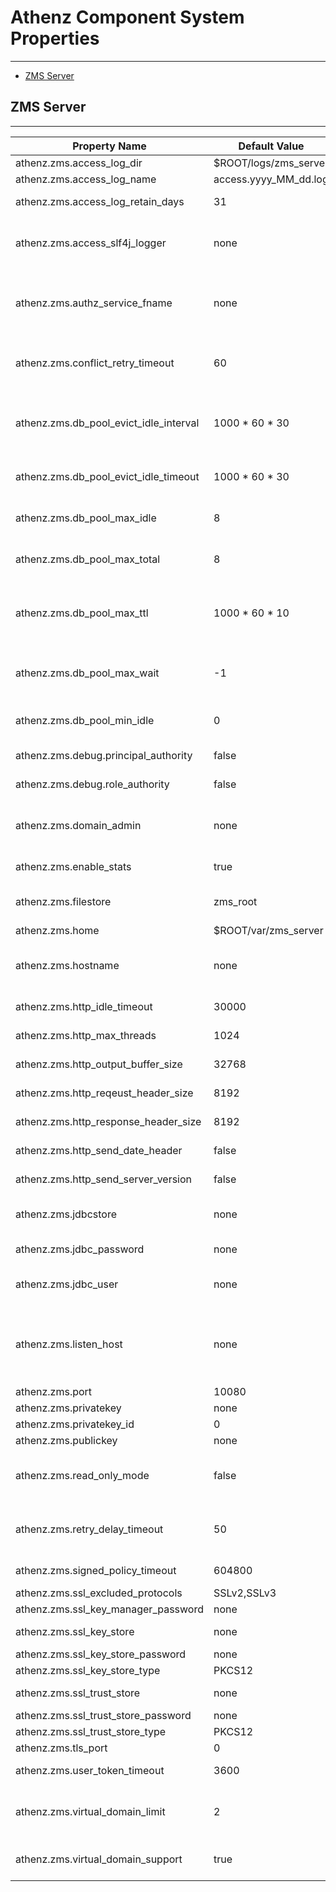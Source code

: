 # Athenz Component System Properties
-----------------------------------------

* [ZMS Server](#zms-server)

## ZMS Server
-------------

| Property Name | Default Value | Description |
| ------------- | ------------- | ----------- |
| athenz.zms.access_log_dir                | $ROOT/logs/zms_server               | Directory to store access log files |
| athenz.zms.access_log_name               | access.yyyy_MM_dd.log               | Format of the access log filename |
| athenz.zms.access_log_retain_days        | 31                                  | Set the number of days before rotated access log files are deleted |
| athenz.zms.access_slf4j_logger           | none                                | If specified, the server will use SLF4J logger with the specified name to log events instead of using Jetty's NCSARequestLog class. The administrator then must configure the specified logger in the logback.xml |
| athenz.zms.authz_service_fname           | none                                | Specifies the authorized service json configuration file path. Without any configured value, the server will default to reading /home/athenz/conf/zms_server/authorized_services.json file |
| athenz.zms.conflict_retry_timeout        | 60                                  | In case there is a concurrent update conflict, the server will retry the operation multiple times until this timeout is reached before returning a conflict status code back to the client |
| athenz.zms.db_pool_evict_idle_interval   | 1000 * 60 * 30                      | The number of milliseconds to sleep between runs of the idle object evictor thread. When non-positive, no idle object evictor thread will be run. The pool default is -1, but we're using 30 minutes to make sure the evictor thread is running |
| athenz.zms.db_pool_evict_idle_timeout    | 1000 * 60 * 30                      | The minimum amount of time (in milliseconds) an object may sit idle in the pool before it is eligible for eviction by the idle object evictor (if any) |
| athenz.zms.db_pool_max_idle              | 8                                   | The maximum number of connections that can remain idle in the pool, without extra ones being released, or negative for no limit |
| athenz.zms.db_pool_max_total             | 8                                   | The maximum number of active connections that can be allocated from this pool at the same time, or negative for no limit |
| athenz.zms.db_pool_max_ttl               | 1000 * 60 * 10                      | The maximum lifetime in milliseconds of a connection. After this time is exceeded the connection will fail the next activation, passivation or validation test. A value of zero or less means the connection has an infinite lifetime. |
| athenz.zms.db_pool_max_wait              | -1                                  | The maximum number of milliseconds that the pool will wait (when there are no available connections) for a connection to be returned before throwing an exception, or -1 to wait indefinitely |
| athenz.zms.db_pool_min_idle              | 0                                   | The minimum number of connections that can remain idle in the pool, without extra ones being created, or zero to create none |
| athenz.zms.debug.principal_authority     | false                               | Boolean setting to specify whether or not debug Principal authority is used instead of the real one. If the | athenz.zms.debug is set to true, then this setting has no impact and the the debug authority is used. |
| athenz.zms.debug.role_authority          | false                               | Boolean setting to specify whether or not debug Role authority is used instead of the real one. If the | athenz.zms.debug is set to true, then this setting has no impact and the the debug authority is used. |
| athenz.zms.domain_admin                  | none                                | If the datastore does not contain any domains during startup, the server will automatically create sys, sys.auth and user domains and assign the specified user as the admin for those domains |
| athenz.zms.enable_stats                  | true                                | Boolean setting to configure whether or not stat counters are enabled or not |
| athenz.zms.filestore                     | zms_root                            | This specifies the subdirectory name where domain files will be stored. The parent directory is identified by the athenz.zms.home property |
| athenz.zms.home                          | $ROOT/var/zms_server                | Default home directory for ZMS Server. |
| athenz.zms.hostname                      | none                                | Specify the FQDN/hostname of the server. This value will be used as the h parameter in the ZMS generated UserTokens. It is also reported as part of the server banner notification in logs. |
| athenz.zms.http_idle_timeout             | 30000                               | In milliseconds how long that connector will be allowed to remain idle with no traffic before it is shutdown|
| athenz.zms.http_max_threads              | 1024                                | Max number of threads Jetty is allowed to spawn to handle incoming requests |
| athenz.zms.http_output_buffer_size       | 32768                               | The size in bytes of the output buffer used to aggregate HTTP output |
| athenz.zms.http_reqeust_header_size      | 8192                                | The maximum allowed size in bytes for a HTTP request header |
| athenz.zms.http_response_header_size     | 8192                                | The maximum allowed size in bytes for a HTTP response header |
| athenz.zms.http_send_date_header         | false                               | Boolean setting to specify whether or not the server should include the Date in HTTP headers. |
| athenz.zms.http_send_server_version      | false                               | Boolean setting to specify whether or not the server should send the Server header in response |
| athenz.zms.jdbcstore                     | none                                | URL where the ZMS Server will store domain json documents. jdbc:mysql://localhost:3306/zms - specifies MySQL instance |
| athenz.zms.jdbc_password                 | none                                | If the jdbcstore is pointing to a MySQL server then this specifies the password for the jdbc user |
| athenz.zms.jdbc_user                     | none                                | If the jdbcstore is pointing to a MySQL server then this specifies the name of the user that has full access to the zms db table |
| athenz.zms.listen_host                   | none                                | For HTTP access specifies the IP address/Host for service to listen on. This could be necessary, for example, if the system administrator wants ATS to handle TLS traffic and configure Jetty to listen on 127.0.0.1 loopback address only for HTTP connections from ATS. |
| athenz.zms.port                          | 10080                               | Default port for HTTP access |
| athenz.zms.privatekey                    | none                                | Specifies the path to the ZMS Server's private key |
| athenz.zms.privatekey_id                 | 0                                   | Specifies the identifier of the private key |
| athenz.zms.publickey                     | none                                | Specifies the path to the ZMS Server's public key |
| athenz.zms.read_only_mode                | false                               | If enabled, ZMS will be in maintenance read only mode where only get operations will succeed and all other put, post and delete operations will be rejected with invalid request error. |
| athenz.zms.retry_delay_timeout           | 50                                  | When ZMS determines that updating a domain json document will cause a concurrent update issue and needs to retry the operation, it will sleep configured number of milliseconds before retrying. |
| athenz.zms.signed_policy_timeout         | 604800                              | Specified in seconds how long the signed policy documents are valid for |
| athenz.zms.ssl_excluded_protocols        | SSLv2,SSLv3                         | Comma separated list of excluded ssl protocols |
| athenz.zms.ssl_key_manager_password      | none                                | Key Manager password |
| athenz.zms.ssl_key_store                 | none                                | The path to the keystore file that contains the server's certificate |
| athenz.zms.ssl_key_store_password        | none                                | Keystore password |
| athenz.zms.ssl_key_store_type            | PKCS12                              | Specifies the keystore type |
| athenz.zms.ssl_trust_store               | none                                | The path to the trust store file that contains CA certificates |
| athenz.zms.ssl_trust_store_password      | none                                | Trust store password |
| athenz.zms.ssl_trust_store_type          | PKCS12                              | Specifies the trust store type |
| athenz.zms.tls_port                      | 0                                   | Default port for HTTPS access |
| athenz.zms.user_token_timeout            | 3600                                | Specifies in seconds how long would the User Tokens be valid for |
| athenz.zms.virtual_domain_limit          | 2                                   | If virtual domain support is enabled, this setting specifies the number of sub domains in the user's virtual namespace that are allowed to be created. Value of 0 indicates no limit.|
| athenz.zms.virtual_domain_support        | true                                | Boolean setting to configure whether or not virtual domains are supported or not. These are domains created in the user's own "user" namespace |
